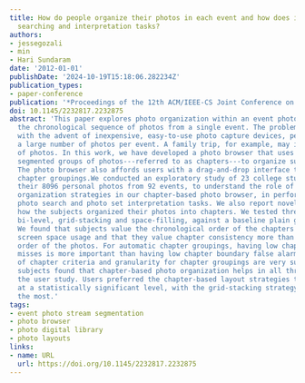 ```yaml
---
title: How do people organize their photos in each event and how does it affect storytelling,
  searching and interpretation tasks?
authors:
- jessegozali
- min
- Hari Sundaram
date: '2012-01-01'
publishDate: '2024-10-19T15:18:06.282234Z'
publication_types:
- paper-conference
publication: '*Proceedings of the 12th ACM/IEEE-CS Joint Conference on Digital Libraries*'
doi: 10.1145/2232817.2232875
abstract: 'This paper explores photo organization within an event photo stream, i.e.
  the chronological sequence of photos from a single event. The problem is important:
  with the advent of inexpensive, easy-to-use photo capture devices, people can take
  a large number of photos per event. A family trip, for example, may include hundreds
  of photos. In this work, we have developed a photo browser that uses automatically
  segmented groups of photos---referred to as chapters---to organize such photos.
  The photo browser also affords users with a drag-and-drop interface to refine the
  chapter groupings.We conducted an exploratory study of 23 college students with
  their 8096 personal photos from 92 events, to understand the role of different spatial
  organization strategies in our chapter-based photo browser, in performing storytelling,
  photo search and photo set interpretation tasks. We also report novel insights on
  how the subjects organized their photos into chapters. We tested three layout strategies:
  bi-level, grid-stacking and space-filling, against a baseline plain grid layout.
  We found that subjects value the chronological order of the chapters more than maximizing
  screen space usage and that they value chapter consistency more than the chronological
  order of the photos. For automatic chapter groupings, having low chapter boundary
  misses is more important than having low chapter boundary false alarms; the choice
  of chapter criteria and granularity for chapter groupings are very subjective; and
  subjects found that chapter-based photo organization helps in all three tasks of
  the user study. Users preferred the chapter-based layout strategies to the baseline
  at a statistically significant level, with the grid-stacking strategy preferred
  the most.'
tags:
- event photo stream segmentation
- photo browser
- photo digital library
- photo layouts
links:
- name: URL
  url: https://doi.org/10.1145/2232817.2232875
---
```

